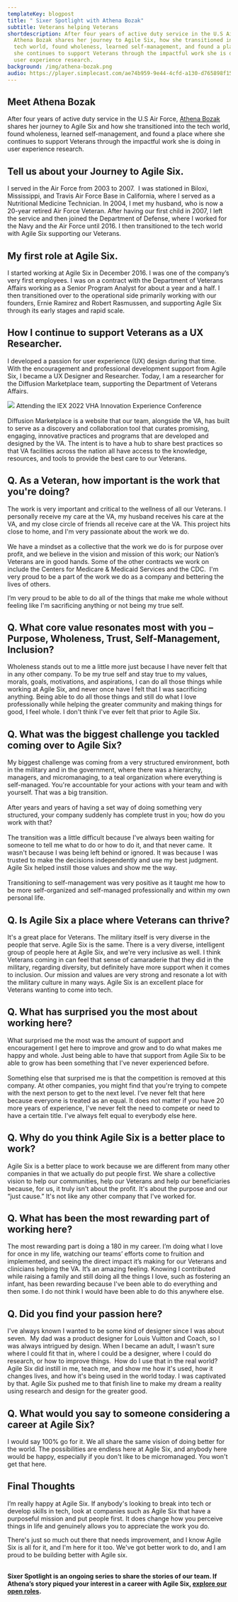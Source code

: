 ```yaml
---
templateKey: blogpost
title: " Sixer Spotlight with Athena Bozak"
subtitle: Veterans helping Veterans
shortdescription: After four years of active duty service in the U.S Air Force,
  Athena Bozak shares her journey to Agile Six, how she transitioned into the
  tech world, found wholeness, learned self-management, and found a place where
  she continues to support Veterans through the impactful work she is doing in
  user experience research.
background: /img/athena-bozak.png
audio: https://player.simplecast.com/ae74b959-9e44-4cfd-a130-d765898f15c8?dark=false
---
```

## Meet Athena Bozak 

After four years of active duty service in the U.S Air Force, [Athena Bozak ](https://www.linkedin.com/in/athenab84/)shares her journey to Agile Six and how she transitioned into the tech world, found wholeness, learned self-management, and found a place where she continues to support Veterans through the impactful work she is doing in user experience research.

## Tell us about your Journey to Agile Six.

I served in the Air Force from 2003 to 2007.  I was stationed in Biloxi, Mississippi, and Travis Air Force Base in California, where I served as a Nutritional Medicine Technician. In 2004, I met my husband, who is now a 20-year retired Air Force Veteran. After having our first child in 2007, I left the service and then joined the Department of Defense, where I worked for the Navy and the Air Force until 2016. I then transitioned to the tech world with Agile Six supporting our Veterans.

## My first role at Agile Six.

I started working at Agile Six in December 2016. I was one of the company’s very first employees. I was on a contract with the Department of Veterans Affairs working as a Senior Program Analyst for about a year and a half. I then transitioned over to the operational side primarily working with our founders, Ernie Ramirez and Robert Rasmussen, and supporting Agile Six through its early stages and rapid scale. 

## How I continue to support Veterans as a UX Researcher.

I developed a passion for user experience (UX) design during that time. With the encouragement and professional development support from Agile Six, I became a UX Designer and Researcher. Today, I am a researcher for the Diffusion Marketplace team, supporting the Department of Veterans Affairs.

![](https://lh4.googleusercontent.com/QGUnD4MFaY7JiDCYOopeooJlS3H7GlIPL_CtneXRTuoF7fOlNoSyOqJbVgHCG50IFynq5QzMMwEOvc1rfZcoleZtfU8gwcS28O8s2jjnaNPfuP_zj9GaAAaUKIaijrMGtCE1cRIVDO2VRdLZv8zDgtyeKqgXlpU0g9Rm7PGzG4RiS2GMOL0WjakdVzcCCg) Attending the IEX 2022 VHA Innovation Experience Conference\
\
Diffusion Marketplace is a website that our team, alongside the VA, has built to serve as a discovery and collaboration tool that curates promising, engaging, innovative practices and programs that are developed and designed by the VA. The intent is to have a hub to share best practices so that VA facilities across the nation all have access to the knowledge, resources, and tools to provide the best care to our Veterans. 

## Q. As a Veteran, how important is the work that you're doing?

The work is very important and critical to the wellness of all our Veterans. I personally receive my care at the VA, my husband receives his care at the VA, and my close circle of friends all receive care at the VA. This project hits close to home, and I'm very passionate about the work we do.\
\
We have a mindset as a collective that the work we do is for purpose over profit, and we believe in the vision and mission of this work; our Nation’s Veterans are in good hands. Some of the other contracts we work on include the Centers for Medicare & Medicaid Services and the CDC.  I'm very proud to be a part of the work we do as a company and bettering the lives of others. 

I’m very proud to be able to do all of the things that make me whole without feeling like I'm sacrificing anything or not being my true self.

## Q. What core value resonates most with you – Purpose, Wholeness, Trust, Self-Management, Inclusion?

Wholeness stands out to me a little more just because I have never felt that in any other company. To be my true self and stay true to my values, morals, goals, motivations, and aspirations, I can do all those things while working at Agile Six, and never once have I felt that I was sacrificing anything. Being able to do all those things and still do what I love professionally while helping the greater community and making things for good, I feel whole. I don't think I've ever felt that prior to Agile Six.

## Q. What was the biggest challenge you tackled coming over to Agile Six?

My biggest challenge was coming from a very structured environment, both in the military and in the government, where there was a hierarchy, managers, and micromanaging, to a teal organization where everything is self-managed. You're accountable for your actions with your team and with yourself. That was a big transition. \
\
After years and years of having a set way of doing something very structured, your company suddenly has complete trust in you; how do you work with that? \
\
The transition was a little difficult because I've always been waiting for someone to tell me what to do or how to do it, and that never came.  It wasn't because I was being left behind or ignored. It was because I was trusted to make the decisions independently and use my best judgment. Agile Six helped instill those values and show me the way.\
\
Transitioning to self-management was very positive as it taught me how to be more self-organized and self-managed professionally and within my own personal life.

## Q. Is Agile Six a place where Veterans can thrive?

It's a great place for Veterans. The military itself is very diverse in the people that serve. Agile Six is the same. There is a very diverse, intelligent group of people here at Agile Six, and we're very inclusive as well. I think Veterans coming in can feel that sense of camaraderie that they did in the military, regarding diversity, but definitely have more support when it comes to inclusion. Our mission and values are very strong and resonate a lot with the military culture in many ways. Agile Six is an excellent place for Veterans wanting to come into tech.

## Q. What has surprised you the most about working here?

What surprised me the most was the amount of support and encouragement I get here to improve and grow and to do what makes me happy and whole. Just being able to have that support from Agile Six to be able to grow has been something that I've never experienced before. \
\
Something else that surprised me is that the competition is removed at this company. At other companies, you might find that you're trying to compete with the next person to get to the next level. I’ve never felt that here because everyone is treated as an equal. It does not matter if you have 20 more years of experience, I've never felt the need to compete or need to have a certain title. I've always felt equal to everybody else here. 

## Q. Why do you think Agile Six is a better place to work?

Agile Six is a better place to work because we are different from many other companies in that we actually do put people first. We share a collective vision to help our communities, help our Veterans and help our beneficiaries because, for us, it truly isn't about the profit. It's about the purpose and our “just cause.” It's not like any other company that I've worked for.

## Q. What has been the most rewarding part of working here? 

The most rewarding part is doing a 180 in my career. I’m doing what I love for once in my life, watching our teams’ efforts come to fruition and implemented, and seeing the direct impact it’s making for our Veterans and clinicians helping the VA. It’s an amazing feeling. Knowing I contributed while raising a family and still doing all the things I love, such as fostering an infant, has been rewarding because I've been able to do everything and then some. I do not think I would have been able to do this anywhere else. 

## Q. Did you find your passion here? 

I've always known I wanted to be some kind of designer since I was about seven.  My dad was a product designer for Louis Vuitton and Coach, so I was always intrigued by design. When I became an adult, I wasn't sure where I could fit that in, where I could be a designer, where I could do research, or how to improve things.  How do I use that in the real world?  Agile Six did instill in me, teach me, and show me how it's used, how it changes lives, and how it's being used in the world today. I was captivated by that. Agile Six pushed me to that finish line to make my dream a reality using research and design for the greater good.

## Q. What would you say to someone considering a career at Agile Six?

I would say 100% go for it. We all share the same vision of doing better for the world. The possibilities are endless here at Agile Six, and anybody here would be happy, especially if you don't like to be micromanaged. You won't get that here.

## Final Thoughts

I’m really happy at Agile Six. If anybody's looking to break into tech or develop skills in tech, look at companies such as Agile Six that have a purposeful mission and put people first. It does change how you perceive things in life and genuinely allows you to appreciate the work you do. 

There's just so much out there that needs improvement, and I know Agile Six is all for it, and I'm here for it too. We've got better work to do, and I am proud to be building better with Agile six. 

**\
Sixer Spotlight is an ongoing series to share the stories of our team. If Athena’s story piqued your interest in a career with Agile Six, [explore our open roles](https://boards.greenhouse.io/agilesix).**